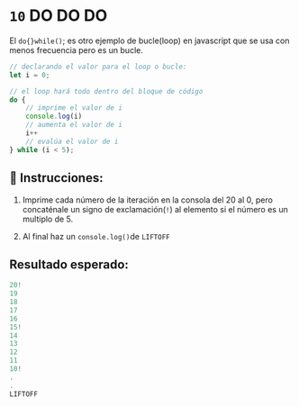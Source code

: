 # `10` DO DO DO

El `do{}while()`; es otro ejemplo de bucle(loop) en javascript que se usa con menos frecuencia pero es un bucle.

```js
// declarando el valor para el loop o bucle:
let i = 0;

// el loop hará todo dentro del bloque de código
do {
    // imprime el valor de i
    console.log(i)
    // aumenta el valor de i
    i++
    // evalúa el valor de i
} while (i < 5);
```

## 📝 Instrucciones:

1. Imprime cada número de la iteración en la consola del 20 al 0, pero concaténale un signo de exclamación(`!`) al elemento si el número es un multiplo de 5.

2. Al final haz un `console.log()`de  `LIFTOFF`

## Resultado esperado:

```js
20!
19
18
17
16
15!
14
13
12
11
10!
.
.
LIFTOFF
```